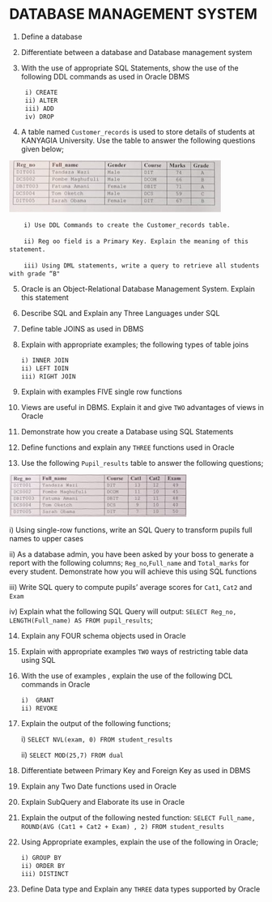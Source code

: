 ﻿# DATABASE MANAGEMENT SYSTEM

1.  Define a database

2.  Differentiate between a database and Database management system

3.  With the use of appropriate SQL Statements, show the use of the following DDL commands as used in Oracle DBMS

         i) CREATE
         ii) ALTER
         iii) ADD
         iv) DROP

4.  A table named `Customer_records` is used to store details of students at KANYAGIA University. Use the table to answer the following questions given below;

![customer records table](images/customerRecords.jpg)

        i) Use DDL Commands to create the Customer_records table.

        ii) Reg oo field is a Primary Key. Explain the meaning of this statement.

        iii) Using DML statements, write a query to retrieve all students with grade “B"

5.  Oracle is an Object-Relational Database Management System. Explain this statement

6.  Describe SQL and Explain any Three Languages under SQL

7.  Define table JOINS as used in DBMS

8.  Explain with appropriate examples; the following types of table joins

        i) INNER JOIN
        ii) LEFT IOIN
        iii) RIGHT JOIN

9.  Explain with examples FIVE single row functions

10. Views are useful in DBMS. Explain it and give `TWO` advantages of views in Oracle

11. Demonstrate how you create a Database using SQL Statements

12. Define functions and explain any `THREE` functions used in Oracle

13. Use the following `Pupil_results` table to answer the following questions;

![customer records table](images/pupilResults.jpg)

i) Using single-row functions, write an SQL Query to transform pupils full names to upper cases

ii) As a database admin, you have been asked by your boss to generate a report with the following columns; `Reg_no`,`Full_name` and `Total_marks` for every student. Demonstrate how you will achieve this using SQL functions

iii) Write SQL query to compute pupils’ average scores for `Cat1`, `Cat2` and `Exam`

iv) Explain what the following SQL Query will output:
`SELECT Reg_no, LENGTH(Full_name) AS FROM pupil_results`;

14. Explain any FOUR schema objects used in Oracle

15. Explain with appropriate examples `TWO` ways of restricting table data using SQL

16. With the use of examples , explain the use of the following DCL commands in Oracle

        i)  GRANT
        ii) REVOKE

17. Explain the output of the following functions;

    i) `SELECT NVL(exam, 0) FROM student_results`

    ii) `SELECT MOD(25,7) FROM dual`

18. Differentiate between Primary Key and Foreign Key as used in DBMS

19. Explain any Two Date functions used in Oracle

20. Explain SubQuery and Elaborate its use in Oracle

21. Explain the output of the following nested function: `SELECT Full_name, ROUND(AVG (Cat1 + Cat2 + Exam) , 2) FROM student_results`

22. Using Appropriate examples, explain the use of the following in Oracle;

        i) GROUP BY
        ii) ORDER BY
        iii) DISTINCT

23. Define Data type and Explain any `THREE` data types supported by Oracle
